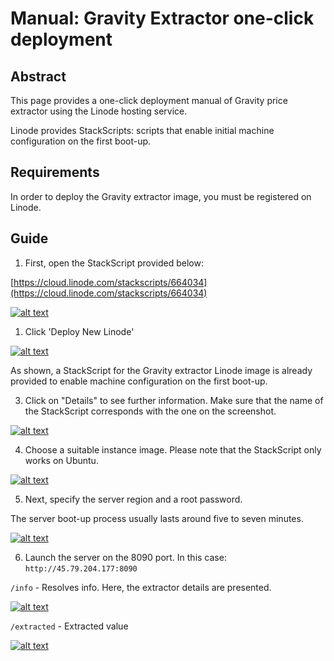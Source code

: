 # Manual: Gravity Extractor one-click deployment

## Abstract

This page provides a one-click deployment manual of Gravity price extractor using the Linode hosting service.

Linode provides StackScripts: scripts that enable initial machine configuration on the first boot-up.

## Requirements

In order to deploy the Gravity extractor image, you must be registered on Linode.

## Guide

1. First, open the StackScript provided below:

[https://cloud.linode.com/stackscripts/664034](https://cloud.linode.com/stackscripts/664034)

[![alt text](https://camo.githubusercontent.com/fca152f9126e48fd9f161cd79e6b6483e213ef0a/68747470733a2f2f692e696d6775722e636f6d2f6734457333684a2e706e67)](https://camo.githubusercontent.com/fca152f9126e48fd9f161cd79e6b6483e213ef0a/68747470733a2f2f692e696d6775722e636f6d2f6734457333684a2e706e67)

1. Click 'Deploy New Linode'

[![alt text](https://camo.githubusercontent.com/db46954b73b0a932392bdcfc628b90a86505838d/68747470733a2f2f692e696d6775722e636f6d2f565632696950562e706e67)](https://camo.githubusercontent.com/db46954b73b0a932392bdcfc628b90a86505838d/68747470733a2f2f692e696d6775722e636f6d2f565632696950562e706e67)

As shown, a StackScript for the Gravity extractor Linode image is already provided to enable machine configuration on the first boot-up.

3. Click on "Details" to see further information. Make sure that the name of the StackScript corresponds with the one on the screenshot.

[![alt text](https://camo.githubusercontent.com/c3f954d5c552e588a5497480bb07bb627e2bb434/68747470733a2f2f692e696d6775722e636f6d2f796b69436c69332e706e67)](https://camo.githubusercontent.com/c3f954d5c552e588a5497480bb07bb627e2bb434/68747470733a2f2f692e696d6775722e636f6d2f796b69436c69332e706e67)

4. Choose a suitable instance image. Please note that the StackScript only works on Ubuntu.

[![alt text](https://camo.githubusercontent.com/a2d67e6d5d3bd2fbbb8513e3633b7ded620dcb17/68747470733a2f2f692e696d6775722e636f6d2f775646656f766c2e706e67)](https://camo.githubusercontent.com/a2d67e6d5d3bd2fbbb8513e3633b7ded620dcb17/68747470733a2f2f692e696d6775722e636f6d2f775646656f766c2e706e67)

5. Next, specify the server region and a root password.

The server boot-up process usually lasts around five to seven minutes.

[![alt text](https://camo.githubusercontent.com/7a55c409a1424fb0eff5c6bdc21115b30004d2d7/68747470733a2f2f692e696d6775722e636f6d2f536246735447452e706e67)](https://camo.githubusercontent.com/7a55c409a1424fb0eff5c6bdc21115b30004d2d7/68747470733a2f2f692e696d6775722e636f6d2f536246735447452e706e67)

6. Launch the server on the 8090 port. In this case: `http://45.79.204.177:8090`

`/info` - Resolves info. Here, the extractor details are presented.

[![alt text](https://camo.githubusercontent.com/dffb678e59f9bb0f0f5cfc63eb62f3bb5960596f/68747470733a2f2f692e696d6775722e636f6d2f3167346a42754f2e706e67)](https://camo.githubusercontent.com/dffb678e59f9bb0f0f5cfc63eb62f3bb5960596f/68747470733a2f2f692e696d6775722e636f6d2f3167346a42754f2e706e67)

`/extracted` - Extracted value

[![alt text](https://camo.githubusercontent.com/712f00c654c7e19e7d86a581122f8931061615b1/68747470733a2f2f692e696d6775722e636f6d2f7037633759706a2e706e67)](https://camo.githubusercontent.com/712f00c654c7e19e7d86a581122f8931061615b1/68747470733a2f2f692e696d6775722e636f6d2f7037633759706a2e706e67)

